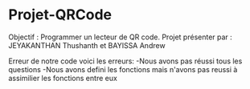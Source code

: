 # Projet-QRCode
Objectif : Programmer un lecteur de QR code.
Projet présenter par : JEYAKANTHAN Thushanth et BAYISSA Andrew

Erreur de notre code voici les erreurs: 
-Nous avons pas réussi tous les questions
-Nous avons defini les fonctions mais n'avons pas reussi à assimilier les fonctions entre eux
